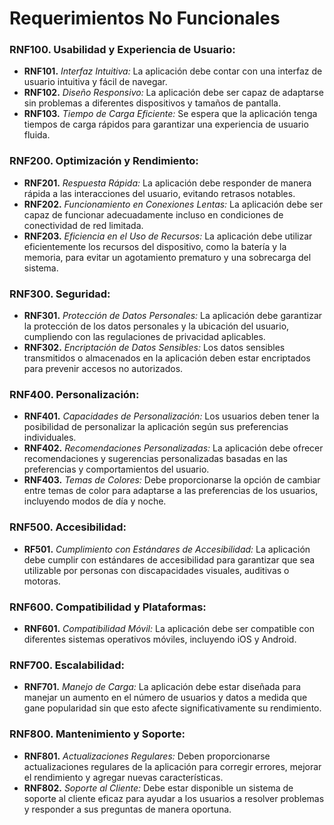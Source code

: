# Requerimientos No Funcionales

### RNF100. Usabilidad y Experiencia de Usuario:
- **RNF101.** *Interfaz Intuitiva:* La aplicación debe contar con una interfaz de usuario intuitiva y fácil de navegar.
- **RNF102.** *Diseño Responsivo:* La aplicación debe ser capaz de adaptarse sin problemas a diferentes dispositivos y tamaños de pantalla.
- **RNF103.** *Tiempo de Carga Eficiente:* Se espera que la aplicación tenga tiempos de carga rápidos para garantizar una experiencia de usuario fluida.

### RNF200. Optimización y Rendimiento:
- **RNF201.** *Respuesta Rápida:* La aplicación debe responder de manera rápida a las interacciones del usuario, evitando retrasos notables.
- **RNF202.** *Funcionamiento en Conexiones Lentas:* La aplicación debe ser capaz de funcionar adecuadamente incluso en condiciones de conectividad de red limitada.
- **RNF203.** *Eficiencia en el Uso de Recursos:* La aplicación debe utilizar eficientemente los recursos del dispositivo, como la batería y la memoria, para evitar un agotamiento prematuro y una sobrecarga del sistema.

### RNF300. Seguridad:
- **RNF301.** *Protección de Datos Personales:* La aplicación debe garantizar la protección de los datos personales y la ubicación del usuario, cumpliendo con las regulaciones de privacidad aplicables.
- **RNF302.** *Encriptación de Datos Sensibles:* Los datos sensibles transmitidos o almacenados en la aplicación deben estar encriptados para prevenir accesos no autorizados.

### RNF400. Personalización:
- **RNF401.** *Capacidades de Personalización:* Los usuarios deben tener la posibilidad de personalizar la aplicación según sus preferencias individuales.
- **RNF402.** *Recomendaciones Personalizadas:* La aplicación debe ofrecer recomendaciones y sugerencias personalizadas basadas en las preferencias y comportamientos del usuario.
- **RNF403.** *Temas de Colores:* Debe proporcionarse la opción de cambiar entre temas de color para adaptarse a las preferencias de los usuarios, incluyendo modos de día y noche.

### RNF500. Accesibilidad:
- **RF501.** *Cumplimiento con Estándares de Accesibilidad:* La aplicación debe cumplir con estándares de accesibilidad para garantizar que sea utilizable por personas con discapacidades visuales, auditivas o motoras.

### RNF600. Compatibilidad y Plataformas:
- **RNF601.** *Compatibilidad Móvil:* La aplicación debe ser compatible con diferentes sistemas operativos móviles, incluyendo iOS y Android.

### RNF700. Escalabilidad:
- **RNF701.** *Manejo de Carga:* La aplicación debe estar diseñada para manejar un aumento en el número de usuarios y datos a medida que gane popularidad sin que esto afecte significativamente su rendimiento.

### RNF800. Mantenimiento y Soporte:
- **RNF801.** *Actualizaciones Regulares:* Deben proporcionarse actualizaciones regulares de la aplicación para corregir errores, mejorar el rendimiento y agregar nuevas características.
- **RNF802.** *Soporte al Cliente:* Debe estar disponible un sistema de soporte al cliente eficaz para ayudar a los usuarios a resolver problemas y responder a sus preguntas de manera oportuna.
